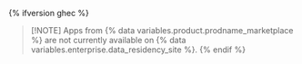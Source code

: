 {% ifversion ghec %}
>[!NOTE] Apps from {% data variables.product.prodname_marketplace %} are not currently available on {% data variables.enterprise.data_residency_site %}.
{% endif %}
